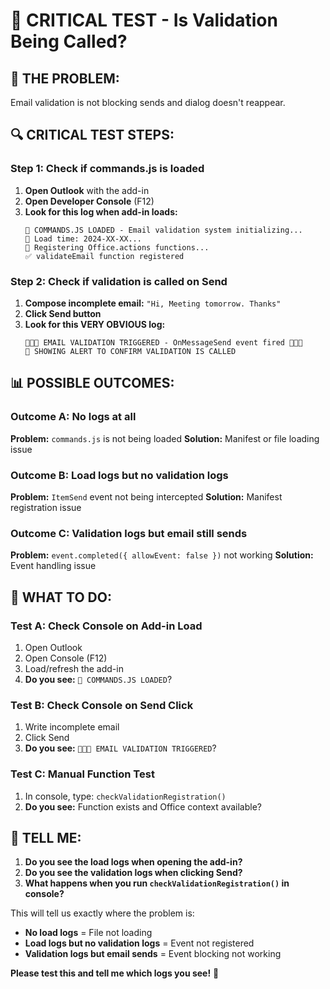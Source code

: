 # 🚨 CRITICAL TEST - Is Validation Being Called?

## 🎯 **THE PROBLEM:**
Email validation is not blocking sends and dialog doesn't reappear.

## 🔍 **CRITICAL TEST STEPS:**

### **Step 1: Check if commands.js is loaded**
1. **Open Outlook** with the add-in
2. **Open Developer Console** (F12) 
3. **Look for this log when add-in loads:**
   ```
   🚀 COMMANDS.JS LOADED - Email validation system initializing...
   📅 Load time: 2024-XX-XX...
   🔧 Registering Office.actions functions...
   ✅ validateEmail function registered
   ```

### **Step 2: Check if validation is called on Send**
1. **Compose incomplete email:** `"Hi, Meeting tomorrow. Thanks"`
2. **Click Send button**
3. **Look for this VERY OBVIOUS log:**
   ```
   🚀🚀🚀 EMAIL VALIDATION TRIGGERED - OnMessageSend event fired 🚀🚀🚀
   🚨 SHOWING ALERT TO CONFIRM VALIDATION IS CALLED
   ```

## 📊 **POSSIBLE OUTCOMES:**

### **Outcome A: No logs at all**
**Problem:** `commands.js` is not being loaded
**Solution:** Manifest or file loading issue

### **Outcome B: Load logs but no validation logs**
**Problem:** `ItemSend` event not being intercepted
**Solution:** Manifest registration issue

### **Outcome C: Validation logs but email still sends**
**Problem:** `event.completed({ allowEvent: false })` not working
**Solution:** Event handling issue

## 🚨 **WHAT TO DO:**

### **Test A: Check Console on Add-in Load**
1. Open Outlook
2. Open Console (F12)
3. Load/refresh the add-in
4. **Do you see:** `🚀 COMMANDS.JS LOADED`?

### **Test B: Check Console on Send Click**
1. Write incomplete email
2. Click Send
3. **Do you see:** `🚀🚀🚀 EMAIL VALIDATION TRIGGERED`?

### **Test C: Manual Function Test**
1. In console, type: `checkValidationRegistration()`
2. **Do you see:** Function exists and Office context available?

## 🎯 **TELL ME:**

1. **Do you see the load logs when opening the add-in?**
2. **Do you see the validation logs when clicking Send?**
3. **What happens when you run `checkValidationRegistration()` in console?**

This will tell us exactly where the problem is:
- **No load logs** = File not loading
- **Load logs but no validation logs** = Event not registered
- **Validation logs but email sends** = Event blocking not working

**Please test this and tell me which logs you see!** 🚀